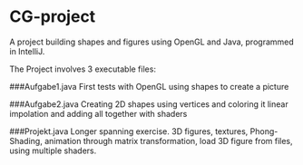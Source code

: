 # CG-project
A project building shapes and figures using OpenGL and Java, programmed in IntelliJ.

The Project involves 3 executable files:

###Aufgabe1.java
First tests with OpenGL using shapes to create a picture

###Aufgabe2.java
Creating 2D shapes using vertices and coloring it linear impolation and adding all together with shaders 

###Projekt.java
Longer spanning exercise.
3D figures, textures, Phong-Shading, animation through matrix transformation, load 3D figure from files, using multiple shaders.

